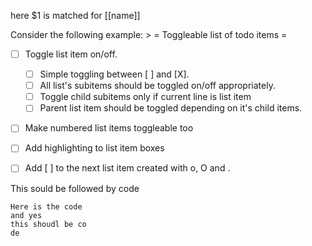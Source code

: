 here $1 is matched for  [[name]] 

Consider the following example: >
 = Toggleable list of todo items =
  * [ ] Toggle list item on/off.
     * [ ] Simple toggling between [ ] and [X].
     * [ ] All list's subitems should be toggled on/off appropriately.
     * [ ] Toggle child subitems only if current line is list item
     * [ ] Parent list item should be toggled depending on it's child items.
   * [ ] Make numbered list items toggleable too
   * [ ] Add highlighting to list item boxes
   * [ ] Add [ ] to the next list item created with o, O and <CR>.


This sould be followed by code  
	
	Here is the code
	and yes 
	this shoudl be co
	de

